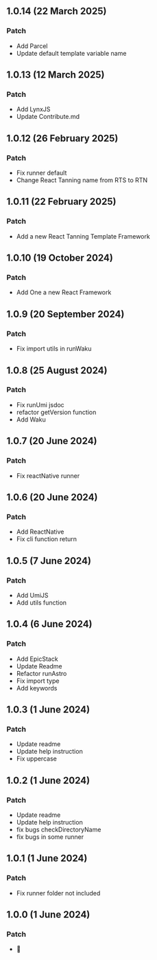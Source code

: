 ## 1.0.14 (22 March 2025)

### Patch

- Add Parcel
- Update default template variable name

## 1.0.13 (12 March 2025)

### Patch

- Add LynxJS
- Update Contribute.md

## 1.0.12 (26 February 2025)

### Patch

- Fix runner default
- Change React Tanning name from RTS to RTN

## 1.0.11 (22 February 2025)

### Patch

- Add a new React Tanning Template Framework

## 1.0.10 (19 October 2024)

### Patch

- Add One a new React Framework

## 1.0.9 (20 September 2024)

### Patch

- Fix import utils in runWaku

## 1.0.8 (25 August 2024)

### Patch

- Fix runUmi jsdoc
- refactor getVersion function
- Add Waku

## 1.0.7 (20 June 2024)

### Patch

- Fix reactNative runner

## 1.0.6 (20 June 2024)

### Patch

- Add ReactNative
- Fix cli function return

## 1.0.5 (7 June 2024)

### Patch

- Add UmiJS
- Add utils function

## 1.0.4 (6 June 2024)

### Patch

- Add EpicStack
- Update Readme
- Refactor runAstro
- Fix import type
- Add keywords

## 1.0.3 (1 June 2024)

### Patch

- Update readme
- Update help instruction
- Fix uppercase

## 1.0.2 (1 June 2024)

### Patch

- Update readme
- Update help instruction
- fix bugs checkDirectoryName
- fix bugs in some runner

## 1.0.1 (1 June 2024)

### Patch

- Fix runner folder not included

## 1.0.0 (1 June 2024)

### Patch

- 🎉
